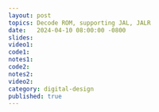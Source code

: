 ```yaml
---
layout: post
topics: Decode ROM, supporting JAL, JALR
date:   2024-04-10 08:00:00 -0800
slides: 
video1: 
code1: 
notes1: 
code2: 
notes2: 
video2: 
category: digital-design
published: true
---
```


